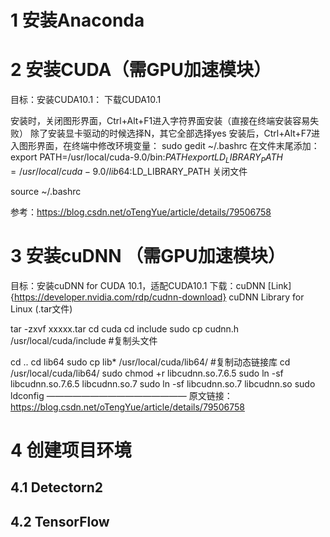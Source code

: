 # 1 安装Anaconda

# 2 安装CUDA（需GPU加速模块）
目标：安装CUDA10.1：
下载CUDA10.1

安装时，关闭图形界面，Ctrl+Alt+F1进入字符界面安装（直接在终端安装容易失败）
除了安装显卡驱动的时候选择N，其它全部选择yes
安装后，Ctrl+Alt+F7进入图形界面，在终端中修改环境变量：
sudo gedit ~/.bashrc
在文件末尾添加：
export PATH=/usr/local/cuda-9.0/bin:$PATH
export LD_LIBRARY_PATH=/usr/local/cuda-9.0/lib64:$LD_LIBRARY_PATH
关闭文件

source ~/.bashrc


参考：https://blog.csdn.net/oTengYue/article/details/79506758

# 3 安装cuDNN （需GPU加速模块）
目标：安装cuDNN for CUDA 10.1，适配CUDA10.1
下载：cuDNN [Link]{https://developer.nvidia.com/rdp/cudnn-download}
cuDNN Library for Linux (.tar文件)

tar -zxvf xxxxx.tar
cd cuda
cd include
sudo cp cudnn.h /usr/local/cuda/include  #复制头文件

cd ..
cd lib64
sudo cp lib* /usr/local/cuda/lib64/    #复制动态链接库
cd /usr/local/cuda/lib64/
sudo chmod +r libcudnn.so.7.6.5
sudo ln -sf libcudnn.so.7.6.5 libcudnn.so.7
sudo ln -sf libcudnn.so.7 libcudnn.so
sudo ldconfig
————————————————
原文链接：https://blog.csdn.net/oTengYue/article/details/79506758

# 4 创建项目环境
## 4.1 Detectorn2

## 4.2 TensorFlow
